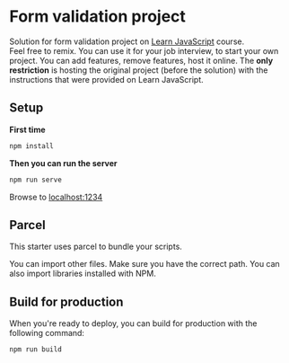 # Form validation project

Solution for form validation project on [Learn JavaScript](https://learnjavascript.online) course.  
Feel free to remix. You can use it for your job interview, to start your own project. You can add features, remove features, host it online.
The **only restriction** is hosting the original project (before the solution) with the instructions that were provided on Learn JavaScript.

## Setup

**First time**

```bash
npm install
```

**Then you can run the server**

```bash
npm run serve
```

Browse to [localhost:1234](http://localhost:1234)

## Parcel

This starter uses parcel to bundle your scripts.

You can import other files. Make sure you have the correct path. You can also import libraries installed with NPM.

## Build for production

When you're ready to deploy, you can build for production with the following command:

```bash
npm run build
```
